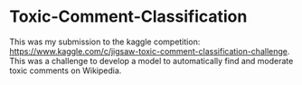 # Toxic-Comment-Classification
This was my submission to the kaggle competition: https://www.kaggle.com/c/jigsaw-toxic-comment-classification-challenge.  This was a challenge to develop a model to automatically find and moderate toxic comments on Wikipedia.
